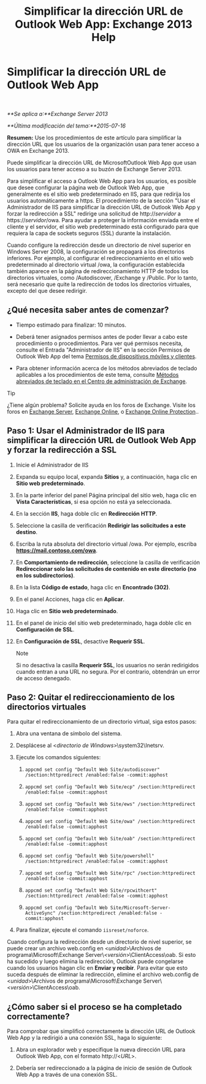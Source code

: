 ﻿---
title: 'Simplificar la dirección URL de Outlook Web App: Exchange 2013 Help'
TOCTitle: Simplificar la dirección URL de Outlook Web App
ms:assetid: 5fb6a873-f3cf-4f82-87d1-2ff6e47a0080
ms:mtpsurl: https://technet.microsoft.com/es-es/library/Aa998359(v=EXCHG.150)
ms:contentKeyID: 54652439
ms.date: 05/22/2018
mtps_version: v=EXCHG.150
ms.translationtype: MT
---

# Simplificar la dirección URL de Outlook Web App

 

_**Se aplica a:**Exchange Server 2013_

_**Última modificación del tema:**2015-07-16_

**Resumen:** Use los procedimientos de este artículo para simplificar la dirección URL que los usuarios de la organización usan para tener acceso a OWA en Exchange 2013.

Puede simplificar la dirección URL de MicrosoftOutlook Web App que usan los usuarios para tener acceso a su buzón de Exchange Server 2013.

Para simplificar el acceso a Outlook Web App para los usuarios, es posible que desee configurar la página web de Outlook Web App, que generalmente es el sitio web predeterminado en IIS, para que redirija los usuarios automáticamente a https. El procedimiento de la sección "Usar el Administrador de IIS para simplificar la dirección URL de Outlook Web App y forzar la redirección a SSL" redirige una solicitud de http://*servidor* a https://*servidor*/owa. Para ayudar a proteger la información enviada entre el cliente y el servidor, el sitio web predeterminado está configurado para que requiera la capa de sockets seguros (SSL) durante la instalación.

Cuando configure la redirección desde un directorio de nivel superior en Windows Server 2008, la configuración se propagará a los directorios inferiores. Por ejemplo, al configurar el redireccionamiento en el sitio web predeterminado al directorio virtual /owa, la configuración establecida también aparece en la página de redireccionamiento HTTP de todos los directorios virtuales, como /Autodiscover, /Exchange y /Public. Por lo tanto, será necesario que quite la redirección de todos los directorios virtuales, excepto del que desee redirigir.

## ¿Qué necesita saber antes de comenzar?

  - Tiempo estimado para finalizar: 10 minutos.

  - Deberá tener asignados permisos antes de poder llevar a cabo este procedimiento o procedimientos. Para ver qué permisos necesita, consulte el Entrada "Administrador de IIS" en la sección Permisos de Outlook Web App del tema [Permisos de dispositivos móviles y clientes](clients-and-mobile-devices-permissions-exchange-2013-help.md).

  - Para obtener información acerca de los métodos abreviados de teclado aplicables a los procedimientos de este tema, consulte [Métodos abreviados de teclado en el Centro de administración de Exchange](keyboard-shortcuts-in-the-exchange-admin-center-exchange-online-protection-help.md).


> [!TIP]
> ¿Tiene algún problema? Solicite ayuda en los foros de Exchange. Visite los foros en <A href="https://go.microsoft.com/fwlink/p/?linkid=60612">Exchange Server</A>, <A href="https://go.microsoft.com/fwlink/p/?linkid=267542">Exchange Online</A>, o <A href="https://go.microsoft.com/fwlink/p/?linkid=285351">Exchange Online Protection</A>..



## Paso 1: Usar el Administrador de IIS para simplificar la dirección URL de Outlook Web App y forzar la redirección a SSL

1.  Inicie el Administrador de IIS

2.  Expanda su equipo local, expanda **Sitios** y, a continuación, haga clic en **Sitio web predeterminado**.

3.  En la parte inferior del panel Página principal del sitio web, haga clic en **Vista Características**, si esa opción no está ya seleccionada.

4.  En la sección **IIS**, haga doble clic en **Redirección HTTP**.

5.  Seleccione la casilla de verificación **Redirigir las solicitudes a este destino**.

6.  Escriba la ruta absoluta del directorio virtual /owa. Por ejemplo, escriba **https://mail.contoso.com/owa**.

7.  En **Comportamiento de redirección**, seleccione la casilla de verificación **Redireccionar solo las solicitudes de contenido en este directorio (no en los subdirectorios)**.

8.  En la lista **Código de estado**, haga clic en **Encontrado (302)**.

9.  En el panel Acciones, haga clic en **Aplicar**.

10. Haga clic en **Sitio web predeterminado**.

11. En el panel de inicio del sitio web predeterminado, haga doble clic en **Configuración de SSL**.

12. En **Configuración de SSL**, desactive **Requerir SSL**.
    

    > [!NOTE]
    > Si no desactiva la casilla <STRONG>Requerir SSL</STRONG>, los usuarios no serán redirigidos cuando entran a una URL no segura. Por el contrario, obtendrán un error de acceso denegado.



## Paso 2: Quitar el redireccionamiento de los directorios virtuales

Para quitar el redireccionamiento de un directorio virtual, siga estos pasos:

1.  Abra una ventana de símbolo del sistema.

2.  Desplácese al \<*directorio de Windows*\>\\system32\\Inetsrv.

3.  Ejecute los comandos siguientes:
    
    1.  `appcmd set config "Default Web Site/autodiscover" /section:httpredirect /enabled:false -commit:apphost`
    
    2.  `appcmd set config "Default Web Site/ecp" /section:httpredirect /enabled:false -commit:apphost`
    
    3.  `appcmd set config "Default Web Site/ews" /section:httpredirect /enabled:false -commit:apphost`
    
    4.  `appcmd set config "Default Web Site/owa" /section:httpredirect /enabled:false -commit:apphost`
    
    5.  `appcmd set config "Default Web Site/oab" /section:httpredirect /enabled:false -commit:apphost`
    
    6.  `appcmd set config "Default Web Site/powershell" /section:httpredirect /enabled:false -commit:apphost`
    
    7.  `appcmd set config "Default Web Site/rpc" /section:httpredirect /enabled:false -commit:apphost`
    
    8.  `appcmd set config "Default Web Site/rpcwithcert" /section:httpredirect /enabled:false -commit:apphost`
    
    9.  `appcmd set config "Default Web Site/Microsoft-Server-ActiveSync" /section:httpredirect /enabled:false -commit:apphost`

4.  Para finalizar, ejecute el comando `iisreset/noforce`.

Cuando configura la redirección desde un directorio de nivel superior, se puede crear un archivo web.config en \<*unidad*\>\\Archivos de programa\\Microsoft\\Exchange Server\\\<*versión*\>\\ClientAccess\\oab. Si esto ha sucedido y luego elimina la redirección, Outlook puede congelarse cuando los usuarios hagan clic en **Enviar y recibir**. Para evitar que esto suceda después de eliminar la redirección, elimine el archivo web.config de \<*unidad*\>\\Archivos de programa\\Microsoft\\Exchange Server\\\<*versión*\>\\ClientAccess\\oab.

## ¿Cómo saber si el proceso se ha completado correctamente?

Para comprobar que simplificó correctamente la dirección URL de Outlook Web App y la redirigió a una conexión SSL, haga lo siguiente:

1.  Abra un explorador web y especifique la nueva dirección URL para Outlook Web App, con el formato http://\<*URL*\>.

2.  Debería ser redireccionado a la página de inicio de sesión de Outlook Web App a través de una conexión SSL.

